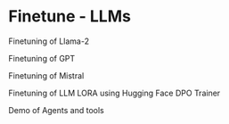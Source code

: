 # Finetune - LLMs

Finetuning of Llama-2

Finetuning of GPT

Finetuning of Mistral

Finetuning of LLM LORA using Hugging Face DPO Trainer

Demo of Agents and tools

